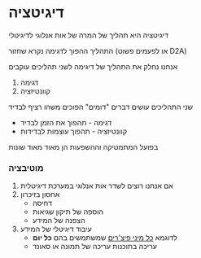 # דיגיטציה

דיגיטציה היא תהליך של  המרה של אות אנלוגי לדיגיטלי

התהליך ההפוך לדגימה נקרא שחזור (או לפעמים פשוט D2A)

אנחנו נחלק את התהליך של דיגימה לשני תהליכים עוקבים
1. דגימה
2. קוונטיזציה

שני התהליכים עושים דברים "דומים" הפוכים משהו רציף לבדיד
* דגימה - תהפוך את הזמן לבדיד
* קוונטיזציה - תהפוך עוצמות לבדידות

בפועל המתמטיקה וההשפעות הן מאוד  מאוד שונות

### מוטיבציה
1. אם אנחנו רוצים לשדר אות אנלוגי במערכת דיגיטלית
2. אחסון בזיכרון
   * דחיסה
   * הוספה של תיקון שגיאות
   * הצפנה של המידע
4. עיבוד דיגיטלי של המידע
   * לדוגמא [כל מיני פיצ'רים](https://blog.google/products/photos/how-google-photos-best-take-works/) שמשתמשים בהם **כל יום**
   * עריכה בתוכנות עריכה של תמונה או סאונד
